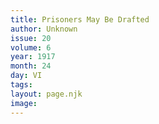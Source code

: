 ```yaml
---
title: Prisoners May Be Drafted
author: Unknown
issue: 20
volume: 6
year: 1917
month: 24
day: VI
tags:
layout: page.njk
image:
---
```


